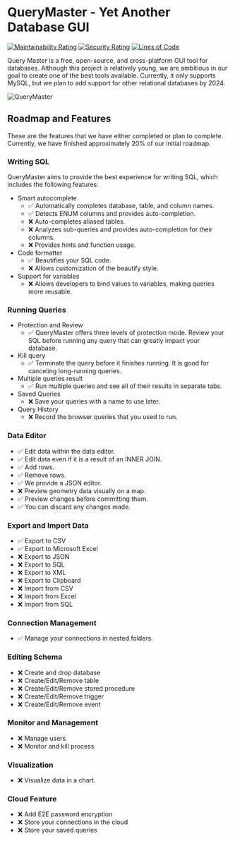 # QueryMaster - Yet Another Database GUI

[![Maintainability Rating](https://sonarcloud.io/api/project_badges/measure?project=invisal_query-master&metric=sqale_rating)](https://sonarcloud.io/summary/new_code?id=invisal_query-master) [![Security Rating](https://sonarcloud.io/api/project_badges/measure?project=invisal_query-master&metric=security_rating)](https://sonarcloud.io/summary/new_code?id=invisal_query-master)
[![Lines of Code](https://sonarcloud.io/api/project_badges/measure?project=invisal_query-master&metric=ncloc)](https://sonarcloud.io/summary/new_code?id=invisal_query-master)

Query Master is a free, open-source, and cross-platform GUI tool for databases. Although this project is relatively young, we are ambitious in our goal to create one of the best tools available. Currently, it only supports MySQL, but we plan to add support for other relational databases by 2024.


![QueryMaster](https://i.ibb.co/6ybwWYy/animated2.gif)

## Roadmap and Features

These are the features that we have either completed or plan to complete. Currently, we have finished approximately 20% of our initial roadmap.

### Writing SQL

QueryMaster aims to provide the best experience for writing SQL, which includes the following features:

- Smart autocomplete
    - ✅ Automatically completes database, table, and column names.
    - ✅ Detects ENUM columns and provides auto-completion.
    - ❌ Auto-completes aliased tables.
    - ❌ Analyzes sub-queries and provides auto-completion for their columns.
    - ❌ Provides hints and function usage.
- Code formatter
    - ✅ Beautifies your SQL code.
    - ❌ Allows customization of the beautify style.
- Support for variables
    - ❌ Allows developers to bind values to variables, making queries more reusable.

### Running Queries

- Protection and Review
    - ✅ QueryMaster offers three levels of protection mode. Review your SQL before running any query that can greatly impact your database.
- Kill query
    - ✅ Terminate the query before it finishes running. It is good for canceling long-running queries.
- Multiple queries result
    - ✅ Run multiple queries and see all of their results in separate tabs.
- Saved Queries
    - ❌ Save your queries with a name to use later.
- Query History
    - ❌ Record the browser queries that you used to run.

### Data Editor

- ✅ Edit data within the data editor.
- ✅ Edit data even if it is a result of an INNER JOIN.
- ✅ Add rows.
- ✅ Remove rows.
- ✅ We provide a JSON editor.
- ❌ Preview geometry data visually on a map.
- ✅ Preview changes before committing them.
- ✅ You can discard any changes made.

### Export and Import Data

- ✅ Export to CSV
- ✅ Export to Microsoft Excel
- ❌ Export to JSON
- ❌ Export to SQL
- ❌ Export to XML
- ❌ Export to Clipboard
- ❌ Import from CSV
- ❌ Import from Excel
- ❌ Import from SQL

### Connection Management

- ✅ Manage your connections in nested folders. 

### Editing Schema

- ❌ Create and drop database
- ❌ Create/Edit/Remove table
- ❌ Create/Edit/Remove stored procedure
- ❌ Create/Edit/Remove trigger
- ❌ Create/Edit/Remove event

### Monitor and Management

- ❌ Manage users
- ❌ Monitor and kill process

### Visualization
- ❌ Visualize data in a chart.

### Cloud Feature
- ❌ Add E2E password encryption
- ❌ Store your connections in the cloud
- ❌ Store your saved queries
